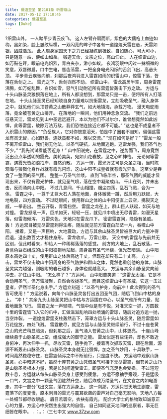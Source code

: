 ```yaml
---
title: 儒道至圣 第2101章 听雷临山
date: 2017-05-12 17:18:45
categories: 儒道至圣
tags: [Duke]
---
```


?织雷山外。
一人踏平步青云疾飞。
这人左臂齐肩而断，紫色的大儒袍上血迹如梅，黑如染，脸上皱纹纵横，一双闪亮的眸子中各有一道煌煌天雷在悬，天雷如银，凶威浩荡。
此人周身家国天下之力已经凝练到极致，自如随心，可大可小，只是随意一站，便如山如岳。
锻造天命，文宗之位，高山仰止。
人在织雷山边，如万鼓在畔，眼前电光炽烈，青白夹杂，渺小如蚁。
夜鸿羽眼中闪过一抹细微的笑意，双唇微启，口中生电，唇齿荡雷，一把全身电光闪烁的舌剑飞出，高悬头顶。
平步青云疾驰向前，刹那后夜鸿羽进入雷霆如雨的织雷山中，惊雷下落，皆落在舌剑之上。
雷光之下，舌剑岿然不动。
织雷山中。
雷龙高居半空，周身雷霆沸腾，如万蛇乱舞，白炽如雪，怒气引动附近所有雷霆皆轰击下方之敌。
方运与十头山脉圣灵狼狈落在地上，所有人都没想到，那雷龙只是一击，便将所有人打落在地。
十头山脉圣灵已经知晓自身力量难以抗衡雷龙，立刻吸收圣气，融入身体之中，就见他们头顶苍黄之山散莽莽玄气，如大地镇海，承载万物。
漫天电蛇雨落，竟全被苍黄之山排开。
在落地的一瞬间，他们用神念急交流。
“我们之前远征悬天江，雷龙见到山中圣远远避开，本以为他们不过尔尔，谁曾想竟然如此凶悍，此等雷霆，破除万法万敌，我们恐怕连接近它都不可能。”
“这也是不成皇者不入织雷山的原因。”
“负岳族人，它对你恨意滔天，怕是中了圈套不自知。偏偏这雷龙有灵无智，心如野兽，连妖蛮都不如，难以交流。”
“现在如何是好？”
“雷龙一般不离开织雷山，我们别无他法，以圣气硬抗，从地面逃跑。这雷龙强，我们圣气也不少。”
“我先试试看能否近身！”
山中阳说完，在雷霆之中，逆势而飞，周身竟然泛出点点半透明的霞光，美轮美奂，宛如山花春放，见之心旷神怡。
无论何等雷霆，遇霞光皆如浪拍岸，自然消散。
方运一愣，霞光万丈可是众圣之相，当时陈观海与狼戮化身作战就有霞光闪烁，这山中阳不成皇者就有霞光异象，这至少是吞食了一整团的圣气团。
整整一万圣气丝缕。
直到飞临半空，那圣气团的威能才显现出来，不仅有霞光护体，就见圣气喷，落在空中凝聚成山。
千山在列，并未出击，反而涌向山中阳。
不过几息间，千山相撞，烟尘四荡，乱石飞溅，合为一体。
雷霆之中，一尊千丈巨大石人落在地面，身体微微一蹲，然后用力跃起，大地龟裂，四方震动。
不过眨眼间，使用群山之体的山中阳便直上云空，携裂天之威，一拳击出。
空云开裂，青雷扫空。
雷霆之龙在上，群山巨人跃起，如天与地对撞。
雷龙怒吼一声，巨爪如天，轻轻一压，就见爪中喷出无尽青雷，如漫天星落，似雷海倾泻。
万雷失色，天地只在雷龙爪下。
密密雷霆间，隐隐有圣威。
轰！
方运双目被无尽雷霆刺得生疼，随后就见前方雷霆白茫茫一片，吞噬山中阳。
接着，又是一声巨响，大地震动，方运与其余山脉圣灵皆被巨大的力量冲得后退，退出数百丈才稳住身形。
雷龙收爪，万雷止歇。
天空中的雷霆与先前并无区别，但此时看来，却给人一种稀稀落落的感觉。
前方的大地上，乱石散落，一身蓝色巨石组成的山中阳狼狈地站起，周身虽有圣气环绕，但光芒暗淡。
山中阳原本高达四十丈，使用群山之体后高达千丈，但现在却只有二十丈高。
方才一击，雷龙不仅击破山中阳周身的圣气防护和群山之体，竟然也重创他的身体。山脉圣灵实力越强，则吸附的岩石越多，身体也就越高大。
方运与其余山脉圣灵向前冲去，护住山中阳。
“怎么样了？”方运问。
山中阳苦笑道：“这雷龙太强，它是不会动用圣气，但万雷凝聚，自然会收拢圣气，而且这织雷山中有圣威，它这一击过皇者，俨然半圣化身出手。”
方运立刻道：“以圣气护身，向前冲！此次得到的圣气皆可使用！”
方运说着，向每个山脉圣灵各打出五团圣气团，随后飞到山中枯的身上。
“冲！”
其余九头山脉圣灵把山中枯与方运围在中心，以圣气催所有力量，贴着地面急飞行。
雷霆之龙一声轻啸，气恼中似是有不悦，对准天空一抓，方圆数十里的雷霆皆飞入它的爪中，汇做滋滋乱响四处喷涌的雷球，随后对追方运一抛，当空炸裂。
一道煌煌雷霆支柱轰然击下，笼罩方运与十头山脉圣灵，随后雷霆如万花绽放，四处飞溅。
雷霆散尽，就见方运与山脉圣灵继续前行，不过十座苍黄之山的光芒稍显暗淡，但刹那之后，圣气涌入苍黄之山中，山体更亮。
十座山峰继续悬于山脉圣灵上空，组成强大的御守之能。
雷龙似是有些诧异，却也不敢近身俯冲，再次伸手一抓，尽收天雷，随手抛下，接着再次抓取天雷，跟在后面，源源不断轰击山脉圣灵。
山脉圣灵本身就无比强悍，加之圣气妙用，十具联手，一时间竟然稳稳守住，在雷霆倾泻之中不断前行，只是度不快。
方运暗中观察山脉圣灵，心中暗道不好，虽然十座苍黄之山凭借圣气可接下无尽雷霆，但苍黄之山乃是山脉圣灵根本力量，若是长时间遭受雷击，即便圣气充足也会受损。
不过短短数十息，方运就从每头山脉圣灵身上感受到疲惫。
方运不愿袖手旁观，于是猛吸一口气，文宫之中一颗圣气团陡然升空，随后炸成万缕圣气，在文宫之内如电游走，其中一部分飞出文宫，落在方运身上。
这一刹那，方运只觉天地生剧变，雷霆落下的度变慢，原本刺目的雷光与震耳欲聋的雷声对自己毫无影响，天地八方每一处细节都尽收眼底。
眉目若碧空，衣袂有霞光。
配合大学士的格物致知诚意正心的力量，方运心中突然生出强大的自信。
自己如同这天地间的巡察者，事无巨细皆在眼中。
.
：。：
(三七中文 www.37zw.com